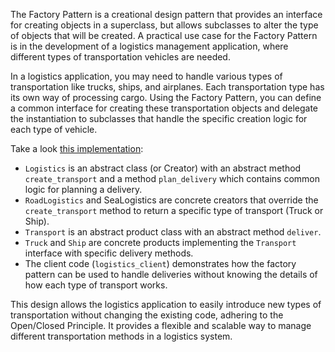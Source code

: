 The Factory Pattern is a creational design pattern that provides an interface for creating objects in a superclass, but allows subclasses to alter the type of objects that will be created. A practical use case for the Factory Pattern is in the development of a logistics management application, where different types of transportation vehicles are needed.

In a logistics application, you may need to handle various types of transportation like trucks, ships, and airplanes. Each transportation type has its own way of processing cargo. Using the Factory Pattern, you can define a common interface for creating these transportation objects and delegate the instantiation to subclasses that handle the specific creation logic for each type of vehicle.

Take a look [this implementation](./logistics.py):

* `Logistics` is an abstract class (or Creator) with an abstract method `create_transport` and a method `plan_delivery` which contains common logic for planning a delivery.
* `RoadLogistics` and SeaLogistics are concrete creators that override the `create_transport` method to return a specific type of transport (Truck or Ship).
* `Transport` is an abstract product class with an abstract method `deliver`.
* `Truck` and `Ship` are concrete products implementing the `Transport` interface with specific delivery methods.
* The client code (`logistics_client`) demonstrates how the factory pattern can be used to handle deliveries without knowing the details of how each type of transport works.

This design allows the logistics application to easily introduce new types of transportation without changing the existing code, adhering to the Open/Closed Principle. It provides a flexible and scalable way to manage different transportation methods in a logistics system.
